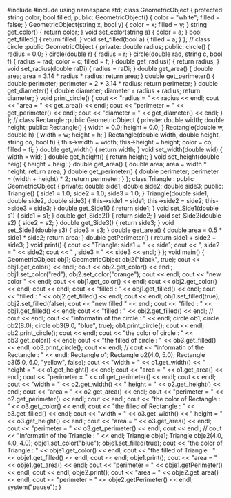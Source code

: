 ﻿#include<iostream>
#include<string>
using namespace std;
class GeometricObject
{
protected:
	string color;
	bool filled;
public:
	GeometricObject()
	{
		color = "white";
		filled = false;
	}
	GeometricObject(string x, bool y)
	{
		color = x;
		filled = y;
	}
	string get_color()
	{
		return color;
	}
	void set_color(string a)
	{
		color = a;
	}
	bool get_filled()
	{
		return filled;
	}
	void set_filled(bool a)
	{
		filled = a;
	}
};
//
class circle :public GeometricObject
{
private:
	double radius;
public:
	circle()
	{
		radius = 0.0;
	}
	circle(double r)
	{
		radius = r;
	}
	circle(double rad, string c, bool f)
	{
		radius = rad;
		color = c;
		filled = f;
	}
	double get_radius()
	{
		return radius;
	}
	void set_radius(double raDi)
	{
		radius = raDi;
	}
	double get_area()
	{
		double area;
		area = 3.14 * radius * radius;
		return area;
	}
	double get_perimeter()
	{
		double perimeter;
		perimeter = 2 * 3.14 * radius;
		return perimeter;
	}
	double get_diameter()
	{
		double diameter;
		diameter = radius + radius;
		return diameter;
	}
	void print_circle()
	{
		cout << "radius = " << radius << endl;
		cout << "area = " << get_area() << endl;
		cout << "perimeter = " << get_perimeter() << endl;
		cout << "diameter = " << get_diameter() << endl;
	}
};
//
class Rectangle :public GeometricObject
{
private:
	double width;
	double height;
public:
	Rectangle()
	{
		width = 0.0;
		height = 0.0;
	}
	Rectangle(double w, double h)
	{
		width = w;
		height = h;
	}
	Rectangle(double width, double height, string co, bool fi)
	{
		this->width = width;
		this->height = height;
		color = co;
		filled = fi;
	}
	double get_width()
	{
		return width;
	}
	void set_width(double wid)
	{
		width = wid;
	}
	double get_height()
	{
		return height;
	}
	void set_height(double heig)
	{
		height = heig;
	}
	double get_area()
	{
		double area;
		area = width * height;
		return area;
	}
	double get_perimeter()
	{
		double perimeter;
		perimeter = (width + height) * 2;
		return perimeter;
	}
};
class Triangle : public GeometricObject
{
private:
	double side1;
	double side2;
	double side3;
public:
	Triangle()
	{
		side1 = 1.0;
		side2 = 1.0;
		side3 = 1.0;
	}
	Triangle(double side1, double side2, double side3) {
		this->side1 = side1;
		this->side2 = side2;
		this->side3 = side3;
	}
	double get_Side1()
	{
		return side1;
	}
	void set_Side1(double s1)
	{
		side1 = s1;
	}
	double get_Side2()
	{
		return side2;
	}
	void set_Side2(double s2)
	{
		side2 = s2;
	}
	double get_Side3()
	{
		return side3;
	}
	void set_Side3(double s3)
	{
		side3 = s3;
	}
	double get_area() {
		double area = 0.5 * side1 * side2;
		return area;
	}
	double getPerimeter() {
		return side1 + side2 + side3;
	}
	void print() {
		cout << "Triangle: side1 = " << side1;
		cout << ", side2 = " << side2;
		cout << " , side3 = " << side3 << endl;
	}
};
void main()
{
	GeometricObject obj1;
	GeometricObject obj2("black", true);
	cout << obj1.get_color() << endl;
	cout << obj2.get_color() << endl;
	obj1.set_color("red");
	obj2.set_color("orange");
	cout << endl;
	cout << "new color " << endl;
	cout << obj1.get_color() << endl;
	cout << obj2.get_color() << endl;
	cout << endl;
	cout << "filled : " << obj1.get_filled() << endl;
	cout << "filled : " << obj2.get_filled() << endl;
	cout << endl;
	obj1.set_filled(true);
	obj2.set_filled(false);
	cout << "new filled " << endl;
	cout << "filled : " << obj1.get_filled() << endl;
	cout << "filled : " << obj2.get_filled() << endl;
	//
	cout << endl;
	cout << "informatin of the circle : " << endl;
	circle ob1;
	circle ob2(8.0);
	circle ob3(9.0, "blue", true);
	ob1.print_circle();
	cout << endl;
	ob2.print_circle();
	cout << endl;
	cout << "the color of circle : " << ob3.get_color() << endl;
	cout << "the filled of circle : " << ob3.get_filled() << endl;
	ob3.print_circle();
	cout << endl;
	//
	cout << "informatin of the Rectangle : " << endl;
	Rectangle o1;
	Rectangle o2(4.0, 5.0);
	Rectangle o3(5.0, 6.0, "yellow", false);
	cout << "width = " << o1.get_width() << " height = " << o1.get_height() << endl;
	cout << "area = " << o1.get_area() << endl;
	cout << "perimeter = " << o1.get_perimeter() << endl;
	cout << endl;
	cout << "width = " << o2.get_width() << " height = " << o2.get_height() << endl;
	cout << "area = " << o2.get_area() << endl;
	cout << "perimeter = " << o2.get_perimeter() << endl;
	cout << endl;
	cout << "the color of Rectangle : " << o3.get_color() << endl;
	cout << "the filled of Rectangle : " << o3.get_filled() << endl;
	cout << "width = " << o3.get_width() << " height = " << o3.get_height() << endl;
	cout << "area = " << o3.get_area() << endl;
	cout << "perimeter = " << o3.get_perimeter() << endl;
	cout << endl;
	//
	cout << "informatin of the Triangle : " << endl;
	Triangle obje1;
	Triangle obje2(4.0, 4.0, 4.0);
	obje1.set_color("blue");
	obje1.set_filled(true);
	cout << "the color of Triangle : " << obje1.get_color() << endl;
	cout << "the filled of Triangle : " << obje1.get_filled() << endl;
	cout << endl;
	obje1.print();
	cout << "area = " << obje1.get_area() << endl;
	cout << "perimeter = " << obje1.getPerimeter() << endl;
	cout << endl;
	obje2.print();
	cout << "area = " << obje2.get_area() << endl;
	cout << "perimeter = " << obje2.getPerimeter() << endl;
	system("pause");
}
